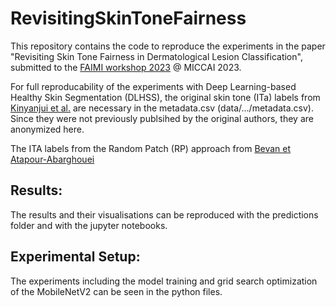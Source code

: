 # RevisitingSkinToneFairness
This repository contains the code to reproduce the experiments in the paper "Revisiting Skin Tone Fairness in Dermatological Lesion Classification", submitted to the [FAIMI workshop 2023](https://faimi-workshop.github.io/2023-miccai/) @ MICCAI 2023.

For full reproducability of the experiments with Deep Learning-based Healthy Skin Segmentation (DLHSS), the original skin tone (ITa) labels from [Kinyanjui et al.](https://link.springer.com/chapter/10.1007/978-3-030-59725-2_31) are necessary in the metadata.csv (data/.../metadata.csv).
Since they were not previously publsihed by the original authors, they are anonymized here.

The ITA labels from the Random Patch (RP) approach from [Bevan et Atapour-Abarghouei]()

## Results:
The results and their visualisations can be reproduced with the predictions folder and with the jupyter notebooks.

## Experimental Setup:
The experiments including the model training and grid search optimization of the MobileNetV2 can be seen in the python files.
